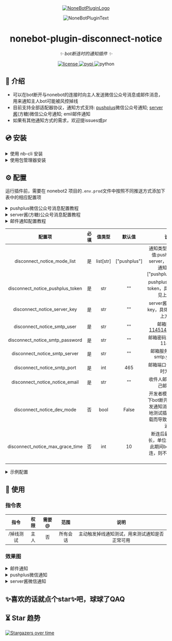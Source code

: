 <div align="center">
  <a href="https://v2.nonebot.dev/store"><img src="https://github.com/A-kirami/nonebot-plugin-template/blob/resources/nbp_logo.png" width="180" height="180" alt="NoneBotPluginLogo"></a>
  <br>
  <p><img src="https://github.com/A-kirami/nonebot-plugin-template/blob/resources/NoneBotPlugin.svg" width="240" alt="NoneBotPluginText"></p>
</div>

<div align="center">

# nonebot-plugin-disconnect-notice

_✨ bot断连时的通知插件 ✨_


<a href="./LICENSE">
    <img src="https://img.shields.io/github/license/Cypas/nonebot_plugin_disconnect_notice.svg" alt="license">
</a>
<a href="https://pypi.python.org/pypi/nonebot-plugin-disconnect-notice">
    <img src="https://img.shields.io/pypi/v/nonebot-plugin-disconnect-notice.svg" alt="pypi">
</a>
<img src="https://img.shields.io/badge/python-3.8+-blue.svg" alt="python">

</div>


## 📖 介绍

- 可以在bot断开与nonebot的连接时向主人发送微信公众号消息或邮件消息，用来通知主人bot可能被风控掉线
- 目前支持全部适配器协议，通知方式支持: [pushplus](https://www.pushplus.plus/)微信公众号通知; [server酱](https://sct.ftqq.com/r/1483)(方糖)微信公众号通知; emil邮件通知
- 如果有其他通知方式的需求，欢迎提issues或pr

## 💿 安装

<details>
<summary>使用 nb-cli 安装</summary>
在 nonebot2 项目的根目录下打开命令行, 输入以下指令即可安装

    nb plugin install nonebot-plugin-disconnect-notice

</details>


<details>
<summary>使用包管理器安装</summary>
在 nonebot2 项目的插件目录下, 打开命令行, 根据你使用的包管理器, 输入相应的安装命令
<details>
<summary>pdm</summary>

    pdm add nonebot-plugin-disconnect-notice
</details>

<details>
<summary>poetry</summary>

    poetry add nonebot-plugin-disconnect-notice
</details>

</details>


## ⚙️ 配置
运行插件前，需要在 nonebot2 项目的`.env.prod`文件中按照不同推送方式添加下表中的相应配置项

<details>
<summary>pushplus微信公众号消息配置教程</summary>

1. 进入[pushplus官网](https://www.pushplus.plus/)
2. 点击网页右上角 **登录** 按钮，微信扫码完成登录
3. 点击公众号提示的该卡片完成登录绑定，提示启用成功即可
   
   ![1.png](images/pushplus/1.png)
4. 回到网页端，顶部菜单栏选择**发送消息 - 一对一消息**,然后点击**一键复制**
   
   ![2.png](images/pushplus/2.png)
5. 将token按照下方配置项名 disconnect_notice_pushplus_token = "" 填入`.env.prod` 文件内

</details>

<details>
<summary>server酱(方糖)公众号消息配置教程</summary>
> server酱每天免费消息推送额度只有5条

1. 进入[server酱官网](https://sct.ftqq.com/r/1483)
2. 点击网页右上角 **登录** 按钮，微信扫码完成登录
3. 回到网页端点击 **扫码后点此继续**  按钮
4. 点击sendkey下方的 **复制** 按钮，或者你可以新建单独的appkey，然后进行复制

   ![1.png](images/server/1.png)
5. 将token按照下方配置项名 disconnect_notice_server_key = "" 填入`.env.prod` 文件内

</details>

<details>
<summary>邮件通知配置教程</summary>

- 以qq邮箱为例，其他邮箱的开启smtp方式是类似的

1. 点击qq邮箱的设置
![img.png](images/mail/img.png)

2. 点击账户
![img_1.png](images/mail/img_1.png)

3. 点击管理服务，如果没有开启，这里可能显示的是`开启服务`
![img_2.png](images/mail/img_2.png)

4. 点击`生成授权码`
![img_3.png](images/mail/img_3.png)

5. 按照要求用密保手机号发送短信验证
![img_4.png](images/mail/img_4.png)

6. 复制得到的这个授权码
![img_5.png](images/mail/img_5.png)

7. 得到的这个`授权码`就相当于邮箱密码，邮箱账号就是qq邮箱，其他的一些常见邮箱的smtp_server和smtp_port配置参数参考下表

|   邮箱名    |   smtp_server   | smtp_port |   
|:--------:|:---------------:|:---------:|
|   qq邮箱   |   smtp.qq.com   |    465    |   
| 网易yeah邮箱 |  smtp.yeah.net  |    465    |
|  阿里云邮箱   | smtp.aliyun.com |    465    |
| 网易163邮箱  |  smtp.163.com   |    465    |
| 移动139邮箱  |  smtp.139.com   |    465    |


</details>

|               配置项                | 必填 |    值类型    |     默认值      |                              说明                               |
|:--------------------------------:|:--:|:---------:|:------------:|:-------------------------------------------------------------:|
|   disconnect_notice_mode_list    | 是  | list[str] | ["pushplus"] | 通知类型列表，枚举值:pushplus mail server，可填写多个通知源，如["pushplus"，"mail"] |
| disconnect_notice_pushplus_token | 是  |    str    |      ""      |                pushplus微信公众号token，具体获取方式见上方教程                 |
|   disconnect_notice_server_key   | 是  |    str    |      ""      |                  server酱微信公众号key，具体获取方式见上方教程                  |
|   disconnect_notice_smtp_user    | 是  |    str    |      ""      |                    邮箱账号,如 114514@yeah.net                     |
| disconnect_notice_smtp_password  | 是  |    str    |      ""      |                       邮箱密码或授权码,如 114514                       |
|  disconnect_notice_smtp_server   | 是  |    str    |      ""      |                    邮箱服务器地址,如 smtp.yeah.net                    |
|   disconnect_notice_smtp_port    | 是  |    int    |     465      |                       邮箱端口号，ssl模式时为465                        |
|  disconnect_notice_notice_email  | 是  |    str    |      ""      |                        收件人邮箱，填写自己邮箱即可                         |
|    disconnect_notice_dev_mode    | 否  |   bool    |    False     |       开发者模式，该模式下bot断开连接不会触发通知消息，避免本地测试插件时不断重载而导致的大量掉线通知       |
| disconnect_notice_max_grace_time | 否  |    int    |      10      |            断连后最大宽限时长，单位:秒，如果在此期间bot完成了重连，则不触发邮件通知             |

<details>
<summary>示例配置</summary>
  
```env
## disconnect_notice掉线通知示例配置
# 通知方式list，可填写多种通知方式 枚举值:pushplus mail server
disconnect_notice_mode_list = ["pushplus"]
# pushplus微信公众号通知 https://www.pushplus.plus/
disconnect_notice_pushplus_token = ""
# server酱 https://sct.ftqq.com/r/1483
disconnect_notice_server_key = ""
# 邮件通知
disconnect_notice_smtp_user = "114514@yeah.net" #邮箱账号
disconnect_notice_smtp_password = "114514" #邮箱密码
disconnect_notice_smtp_server = "smtp.yeah.net" #邮箱服务器地址
disconnect_notice_smtp_port = 465 #邮箱端口号
disconnect_notice_notice_email = "114514@qq.com" #收件人邮箱
# 其他设定
disconnect_notice_dev_mode = False #开发者模式，该模式下bot断连不会触发通知消息，避免本地测试插件时不断重载而导致的大量掉线通知
disconnect_notice_max_grace_time = 10 #断连后最大宽限时长，单位:秒，如果在此期间bot完成了重连，则不触发邮件通知
```

</details>

## 🎉 使用
### 指令表
|  指令   | 权限 | 需要@ |  范围  |           说明            |
|:-----:|:----:|:----:|:----:|:-----------------------:|
| /掉线测试 | 主人 | 否 | 所有会话 | 主动触发掉线通知测试，用来测试通知是否正常可用 |
### 效果图
<details>
<summary>邮件通知</summary>

![mail.png](images/mail.png)

</details>

<details>
<summary>pushplus微信通知</summary>

![mail.png](images/pushplus.jpg)

</details>

<details>
<summary>server酱微信通知</summary>

![server.png](images/server.png)

</details>

## ✨喜欢的话就点个star✨吧，球球了QAQ


## ⏳ Star 趋势

[![Stargazers over time](https://starchart.cc/Cypas/nonebot_plugin_disconnect_notice.svg)](https://starchart.cc/Cypas/nonebot_plugin_disconnect_notice)
